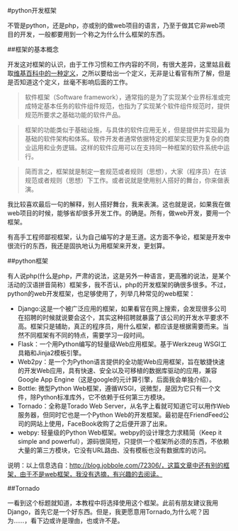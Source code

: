 #python开发框架

不管是python，还是php，亦或别的做web项目的语言，乃至于做其它非web项目的开发，一般都要用到一个称之为什么什么框架的东西。

##框架的基本概念

开发这对框架的认识，由于工作习惯和工作内容的不同，有很大差异，这里姑且截取[维基百科中的一种定义](http://zh.wikipedia.org/wiki/%E8%BB%9F%E9%AB%94%E6%A1%86%E6%9E%B6)，之所以要给出一个定义，无非是让看官有所了解，但是是否知道这个定义，丝毫不影响后面的工作。

>软件框架（Software framework），通常指的是为了实现某个业界标准或完成特定基本任务的软件组件规范，也指为了实现某个软件组件规范时，提供规范所要求之基础功能的软件产品。

>框架的功能类似于基础设施，与具体的软件应用无关，但是提供并实现最为基础的软件架构和体系。软件开发者通常依据特定的框架实现更为复杂的商业运用和业务逻辑。这样的软件应用可以在支持同一种框架的软件系统中运行。

>简而言之，框架就是制定一套规范或者规则（思想），大家（程序员）在该规范或者规则（思想）下工作。或者说就是使用别人搭好的舞台，你来做表演。

我比较喜欢最后一句的解释，别人搭好舞台，我来表演。这也就是说，如果我在做web项目的时候，能够省却很多开发工作。的确是。所有，做web开发，要用一个框架。

有高手工程师鄙视框架，认为自己编写的才是王道。这方面不争论，框架是开发中很流行的东西，我还是固执地认为用框架来开发，更划算。

##python框架

有人说php(什么是php，严肃的说法，这是另外一种语言，更高雅的说法，是某个活动的汉语拼音简称）框架多，我不否认，php的开发框架的确很多很多。不过，python的web开发框架，也足够使用了，列举几种常见的web框架：

- Django:这是一个被广泛应用的框架，如果看官在网上搜索，会发现很多公司在招聘的时候就说要会这个，其实这种招聘就暴露了该公司的开发水平要求不高。框架只是辅助，真正的程序员，用什么框架，都应该是根据需要而来。当然不同框架有不同的特点，需要学习一段时间。
- Flask：一个用Python编写的轻量级Web应用框架。基于Werkzeug WSGI工具箱和Jinja2模板引擎。
- Web2py：是一个为Python语言提供的全功能Web应用框架，旨在敏捷快速的开发Web应用，具有快速、安全以及可移植的数据库驱动的应用，兼容Google App Engine（这是google的元计算引擎，后面我会单独介绍）。
- Bottle: 微型Python Web框架，遵循WSGI，说微型，是因为它只有一个文件，除Python标准库外，它不依赖于任何第三方模块。
- Tornado：全称是Torado Web Server，从名字上看就可知道它可以用作Web服务器，但同时它也是一个Python Web的开发框架。最初是在FriendFeed公司的网站上使用，FaceBook收购了之后便开源了出来。
- webpy: 轻量级的Python Web框架。webpy的设计理念力求精简（Keep it simple and powerful），源码很简短，只提供一个框架所必须的东西，不依赖大量的第三方模块，它没有URL路由、没有模板也没有数据库的访问。

说明：以上信息选自：http://blog.jobbole.com/72306/，这篇文章中还有别的框架，由于不是web框架，我没有选摘，有兴趣的去阅读。

##Tornado

一看到这个标题就知道，本教程中将选择使用这个框架。此前有朋友建议我用Django，首先它是一个好东西。但是，我更愿意用Tornado,为什么呢？因为......，看下边或许是理由，也或许不是。

